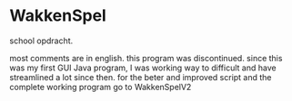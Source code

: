 # WakkenSpel
school opdracht. 

most comments are in english. 
this program was discontinued.
since this was my first GUI Java program, I was working way to difficult and have streamlined a lot since then. 
for the beter and improved script and the complete working program go to WakkenSpelV2

